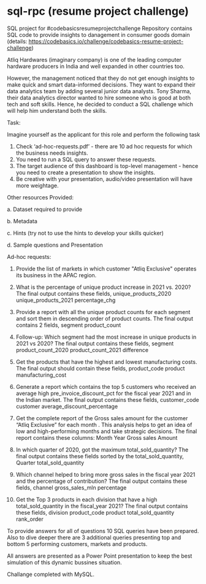 # sql-rpc (resume project challenge)
SQL project for #codebasicsresumeprojectchallenge
Repository contains SQL code to provide insights to danagement in consumer goods domain 
(details: https://codebasics.io/challenge/codebasics-resume-project-challenge)


Atliq Hardwares (imaginary company) is one of the leading computer hardware producers in India and well expanded in other countries too.

However, the management noticed that they do not get enough insights to make quick and smart data-informed decisions. They want to expand their data analytics team by adding several junior data analysts. Tony Sharma, their data analytics director wanted to hire someone who is good at both tech and soft skills. Hence, he decided to conduct a SQL challenge which will help him understand both the skills.

Task:  

Imagine yourself as the applicant for this role and perform the following task

1.    Check ‘ad-hoc-requests.pdf’ - there are 10 ad hoc requests for which the business needs insights.
2.    You need to run a SQL query to answer these requests. 
3.    The target audience of this dashboard is top-level management - hence you need to create a presentation to show the insights.
4.    Be creative with your presentation, audio/video presentation will have more weightage.

Other resources Provided:

a.    Dataset required to provide 

b.    Metadata

c.    Hints (try not to use the hints to develop your skills quicker)

d.    Sample questions and Presentation



Ad-hoc requests:
1. Provide the list of markets in which customer "Atliq Exclusive" operates its business in the APAC region. 

2. What is the percentage of unique product increase in 2021 vs. 2020? The final output contains these fields, unique_products_2020 unique_products_2021 percentage_chg 

3. Provide a report with all the unique product counts for each segment and sort them in descending order of product counts. The final output contains 2 fields, segment product_count 

4. Follow-up: Which segment had the most increase in unique products in 2021 vs 2020? The final output contains these fields, segment product_count_2020 product_count_2021 difference 

5. Get the products that have the highest and lowest manufacturing costs. The final output should contain these fields, product_code product manufacturing_cost 

6. Generate a report which contains the top 5 customers who received an average high pre_invoice_discount_pct for the fiscal year 2021 and in the Indian market. The final output contains these fields, customer_code customer average_discount_percentage 

7. Get the complete report of the Gross sales amount for the customer “Atliq Exclusive” for each month . This analysis helps to get an idea of low and high-performing months and take strategic decisions. The final report contains these columns: Month Year Gross sales Amount 

8. In which quarter of 2020, got the maximum total_sold_quantity? The final output contains these fields sorted by the total_sold_quantity, Quarter total_sold_quantity 

9. Which channel helped to bring more gross sales in the fiscal year 2021 and the percentage of contribution? The final output contains these fields, channel gross_sales_mln percentage 

10. Get the Top 3 products in each division that have a high total_sold_quantity in the fiscal_year 2021? The final output contains these fields, division product_code 
product total_sold_quantity rank_order


To provide answers for all of questions 10 SQL queries have been prepared. Also to dive deeper there are 3 additional queries presenting top and bottom 5 performing customers, markets and products.

All answers are presented as a Power Point presentation to keep the best simulation of this dynamic bussines situation.

Challange completed with MySQL.
